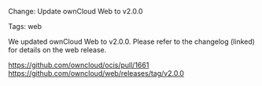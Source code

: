 Change: Update ownCloud Web to v2.0.0

Tags: web

We updated ownCloud Web to v2.0.0. Please refer to the changelog (linked) for details on the web release.

https://github.com/owncloud/ocis/pull/1661
https://github.com/owncloud/web/releases/tag/v2.0.0
